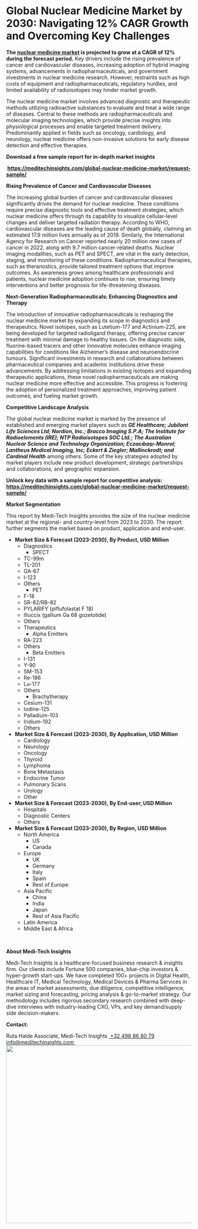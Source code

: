 <H1> Global Nuclear Medicine Market by 2030: Navigating 12% CAGR Growth and Overcoming Key Challenges </H1>
<strong>The </strong><a href="https://meditechinsights.com/global-nuclear-medicine-market/"><strong>nuclear medicine market</strong></a><strong> is projected to grow at a CAGR of 12% during the forecast period.</strong><em> </em>Key drivers include the rising prevalence of cancer and cardiovascular diseases, increasing adoption of hybrid imaging systems, advancements in radiopharmaceuticals, and government investments in nuclear medicine research. However, restraints such as high costs of equipment and radiopharmaceuticals, regulatory hurdles, and limited availability of radioisotopes may hinder market growth.

The nuclear medicine market involves advanced diagnostic and therapeutic methods utilizing radioactive substances to evaluate and treat a wide range of diseases. Central to these methods are radiopharmaceuticals and molecular imaging technologies, which provide precise insights into physiological processes and enable targeted treatment delivery. Predominantly applied in fields such as oncology, cardiology, and neurology, nuclear medicine offers non-invasive solutions for early disease detection and effective therapies.

<strong>Download a free sample report for in-depth market insights</strong>

<strong> </strong><a href="https://meditechinsights.com/global-nuclear-medicine-market/request-sample/"><strong>https://meditechinsights.com/global-nuclear-medicine-market/request-sample/</strong></a><strong> </strong>

<strong>Rising Prevalence of Cancer and Cardiovascular Diseases</strong>

The increasing global burden of cancer and cardiovascular diseases significantly drives the demand for nuclear medicine. These conditions require precise diagnostic tools and effective treatment strategies, which nuclear medicine offers through its capability to visualize cellular-level changes and deliver targeted radiation therapy. According to WHO, cardiovascular diseases are the leading cause of death globally, claiming an estimated 17.9 million lives annually as of 2019. Similarly, the International Agency for Research on Cancer reported nearly 20 million new cases of cancer in 2022, along with 9.7 million cancer-related deaths. Nuclear imaging modalities, such as PET and SPECT, are vital in the early detection, staging, and monitoring of these conditions. Radiopharmaceutical therapies, such as theranostics, provide tailored treatment options that improve outcomes. As awareness grows among healthcare professionals and patients, nuclear medicine adoption continues to rise, ensuring timely interventions and better prognosis for life-threatening diseases.

<strong>Next-Generation Radiopharmaceuticals: Enhancing Diagnostics and Therapy</strong>

The introduction of innovative radiopharmaceuticals is reshaping the nuclear medicine market by expanding its scope in diagnostics and therapeutics. Novel isotopes, such as Lutetium-177 and Actinium-225, are being developed for targeted radioligand therapy, offering precise cancer treatment with minimal damage to healthy tissues. On the diagnostic side, fluorine-based tracers and other innovative molecules enhance imaging capabilities for conditions like Alzheimer’s disease and neuroendocrine tumours. Significant investments in research and collaborations between pharmaceutical companies and academic institutions drive these advancements. By addressing limitations in existing isotopes and expanding therapeutic applications, these novel radiopharmaceuticals are making nuclear medicine more effective and accessible. This progress is fostering the adoption of personalized treatment approaches, improving patient outcomes, and fueling market growth.

<strong>Competitive Landscape Analysis</strong>

The global nuclear medicine market is marked by the presence of established and emerging market players such as <strong><em>GE Healthcare; Jubilant Life Sciences Ltd; Nordion, Inc.; Bracco Imaging S.P.A; The Institute for Radioelements (IRE); NTP Radioisotopes SOC Ltd.; The Australian Nuclear Science and Technology Organization; Eczacıbaşı-Monrol; Lantheus Medical Imaging, Inc; Eckert &amp; Ziegler; Mallinckrodt; and Cardinal Health</em></strong> among others. Some of the key strategies adopted by market players include new product development, strategic partnerships and collaborations, and geographic expansion.

<strong>Unlock key data with a sample report for competitive analysis: </strong><a href="https://meditechinsights.com/global-nuclear-medicine-market/request-sample/"><strong>https://meditechinsights.com/global-nuclear-medicine-market/request-sample/</strong></a><strong> </strong>

<strong>Market Segmentation</strong>

This report by Medi-Tech Insights provides the size of the nuclear medicine market at the regional- and country-level from 2023 to 2030. The report further segments the market based on product, application and end-user.
<ul>
 	<li><strong>Market Size &amp; Forecast (2023-2030), By Product, USD Million</strong>
<ul>
 	<li>Diagnostics
<ul>
 	<li>SPECT</li>
</ul>
</li>
 	<li>TC-99m</li>
 	<li>TL-201</li>
 	<li>GA-67</li>
 	<li>I-123</li>
 	<li>Others
<ul>
 	<li>PET</li>
</ul>
</li>
 	<li>F-18</li>
 	<li>SR-82/RB-82</li>
 	<li>PYLARIFY (piflufolastat F 18)</li>
 	<li>Illuccix (gallium Ga 68 gozetotide)</li>
 	<li>Others</li>
 	<li>Therapeutics
<ul>
 	<li>Alpha Emitters</li>
</ul>
</li>
 	<li>RA-223</li>
 	<li>Others
<ul>
 	<li>Beta Emitters</li>
</ul>
</li>
 	<li>I-131</li>
 	<li>Y-90</li>
 	<li>SM-153</li>
 	<li>Re-186</li>
 	<li>Lu-177</li>
 	<li>Others
<ul>
 	<li>Brachytherapy</li>
</ul>
</li>
 	<li>Cesium-131</li>
 	<li>Iodine-125</li>
 	<li>Palladium-103</li>
 	<li>Iridium-192</li>
 	<li>Others</li>
</ul>
</li>
 	<li><strong>Market Size &amp; Forecast (2023-2030), By Application, USD Million</strong>
<ul>
 	<li>Cardiology</li>
 	<li>Neurology</li>
 	<li>Oncology</li>
 	<li>Thyroid</li>
 	<li>Lymphoma</li>
 	<li>Bone Metastasis</li>
 	<li>Endocrine Tumor</li>
 	<li>Pulmonary Scans</li>
 	<li>Urology</li>
 	<li>Other</li>
</ul>
</li>
 	<li><strong>Market Size &amp; Forecast (2023-2030), By End-user, USD Million</strong>
<ul>
 	<li>Hospitals</li>
 	<li>Diagnostic Centers</li>
 	<li>Others</li>
</ul>
</li>
 	<li><strong>Market Size &amp; Forecast (2023-2030), By Region, USD Million</strong>
<ul>
 	<li>North America
<ul>
 	<li>US</li>
 	<li>Canada</li>
</ul>
</li>
 	<li>Europe
<ul>
 	<li>UK</li>
 	<li>Germany</li>
 	<li>Italy</li>
 	<li>Spain</li>
 	<li>Rest of Europe</li>
</ul>
</li>
 	<li>Asia Pacific
<ul>
 	<li>China</li>
 	<li>India</li>
 	<li>Japan</li>
 	<li>Rest of Asia Pacific</li>
</ul>
</li>
 	<li>Latin America</li>
 	<li>Middle East &amp; Africa</li>
</ul>
</li>
</ul>
&nbsp;

<strong>About Medi-Tech Insights</strong>

Medi-Tech Insights is a healthcare-focused business research &amp; insights firm. Our clients include Fortune 500 companies, blue-chip investors &amp; hyper-growth start-ups. We have completed 100+ projects in Digital Health, Healthcare IT, Medical Technology, Medical Devices &amp; Pharma Services in the areas of market assessments, due diligence, competitive intelligence, market sizing and forecasting, pricing analysis &amp; go-to-market strategy. Our methodology includes rigorous secondary research combined with deep-dive interviews with industry-leading CXO, VPs, and key demand/supply side decision-makers.

<strong>Contact:</strong>

Ruta Halde
Associate, Medi-Tech Insights
<u> +32 498 86 80 79
</u><a href="mailto:info@meditechinsights.com">info@meditechinsights.com</a><u> </u><img class="alignnone size-full wp-image-1372" src="http://dailyinvestorhub.com/wp-content/uploads/2025/02/Global-Nuclear-Medicine-Market.png" alt="" width="752" height="482" />
